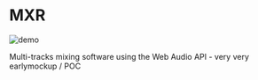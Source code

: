 # MXR

![demo](https://raw.github.com/stephaneAG/MXR/master/MXR_githubImg.jpg)

Multi-tracks mixing software using the Web Audio API - very very earlymockup / POC
